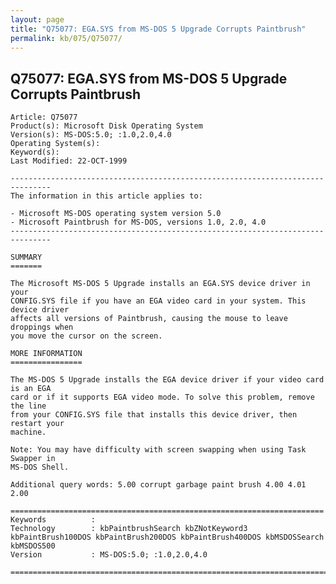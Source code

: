```yaml
---
layout: page
title: "Q75077: EGA.SYS from MS-DOS 5 Upgrade Corrupts Paintbrush"
permalink: kb/075/Q75077/
---
```


## Q75077: EGA.SYS from MS-DOS 5 Upgrade Corrupts Paintbrush

	Article: Q75077
	Product(s): Microsoft Disk Operating System
	Version(s): MS-DOS:5.0; :1.0,2.0,4.0
	Operating System(s): 
	Keyword(s): 
	Last Modified: 22-OCT-1999
	
	-------------------------------------------------------------------------------
	The information in this article applies to:
	
	- Microsoft MS-DOS operating system version 5.0 
	- Microsoft Paintbrush for MS-DOS, versions 1.0, 2.0, 4.0 
	-------------------------------------------------------------------------------
	
	SUMMARY
	=======
	
	The Microsoft MS-DOS 5 Upgrade installs an EGA.SYS device driver in your
	CONFIG.SYS file if you have an EGA video card in your system. This device driver
	affects all versions of Paintbrush, causing the mouse to leave droppings when
	you move the cursor on the screen.
	
	MORE INFORMATION
	================
	
	The MS-DOS 5 Upgrade installs the EGA device driver if your video card is an EGA
	card or if it supports EGA video mode. To solve this problem, remove the line
	from your CONFIG.SYS file that installs this device driver, then restart your
	machine.
	
	Note: You may have difficulty with screen swapping when using Task Swapper in
	MS-DOS Shell.
	
	Additional query words: 5.00 corrupt garbage paint brush 4.00 4.01 2.00
	
	======================================================================
	Keywords          :  
	Technology        : kbPaintbrushSearch kbZNotKeyword3 kbPaintBrush100DOS kbPaintBrush200DOS kbPaintBrush400DOS kbMSDOSSearch kbMSDOS500
	Version           : MS-DOS:5.0; :1.0,2.0,4.0
	
	=============================================================================
	
